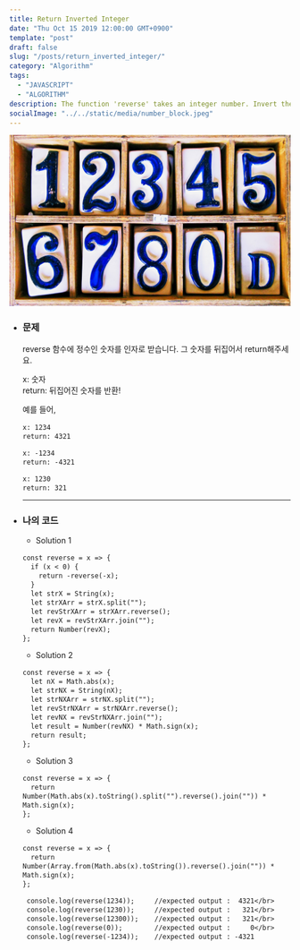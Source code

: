 ```yaml
---
title: Return Inverted Integer
date: "Thu Oct 15 2019 12:00:00 GMT+0900"
template: "post"
draft: false
slug: "/posts/return_inverted_integer/"
category: "Algorithm"
tags:
  - "JAVASCRIPT"
  - "ALGORITHM"
description: The function 'reverse' takes an integer number. Invert the number and return it.
socialImage: "../../static/media/number_block.jpeg"
---
```


<img src="../../static/media/number_block.jpeg">

- ### 문제

  reverse 함수에 정수인 숫자를 인자로 받습니다.
  그 숫자를 뒤집어서 return해주세요.

  x: 숫자</br>
  return: 뒤집어진 숫자를 반환!

  예를 들어,

  ```
  x: 1234
  return: 4321
  ```

  ```
  x: -1234
  return: -4321
  ```

  ```
  x: 1230
  return: 321
  ```

  ***

- ### 나의 코드

  - Solution 1

  ```
  const reverse = x => {
    if (x < 0) {
      return -reverse(-x);
    }
    let strX = String(x);
    let strXArr = strX.split("");
    let revStrXArr = strXArr.reverse();
    let revX = revStrXArr.join("");
    return Number(revX);
  };
  ```

  - Solution 2

  ```
  const reverse = x => {
    let nX = Math.abs(x);
    let strNX = String(nX);
    let strNXArr = strNX.split("");
    let revStrNXArr = strNXArr.reverse();
    let revNX = revStrNXArr.join("");
    let result = Number(revNX) * Math.sign(x);
    return result;
  };
  ```

  - Solution 3

  ```
  const reverse = x => {
    return Number(Math.abs(x).toString().split("").reverse().join("")) * Math.sign(x);
  };
  ```

  - Solution 4

  ```
  const reverse = x => {
    return Number(Array.from(Math.abs(x).toString()).reverse().join("")) * Math.sign(x);
  };
  ```

       console.log(reverse(1234));     //expected output :  4321</br>
       console.log(reverse(1230));     //expected output :   321</br>
       console.log(reverse(12300));    //expected output :   321</br>
       console.log(reverse(0));        //expected output :     0</br>
       console.log(reverse(-1234));    //expected output : -4321

